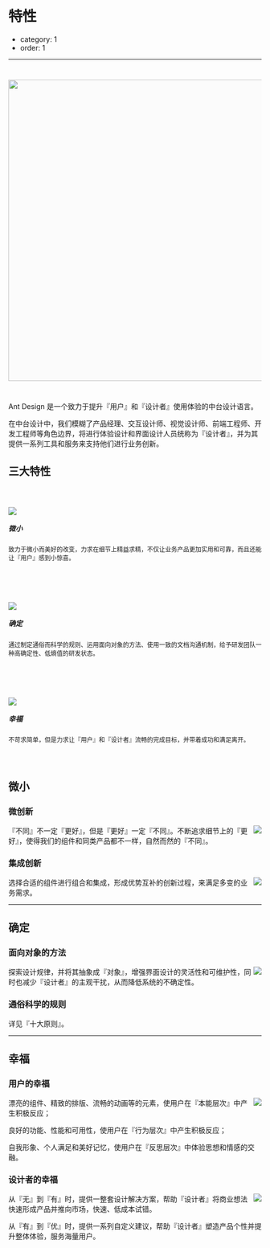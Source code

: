 # 特性

- category: 1
- order: 1

---

<div style="text-align:center;background:#FBFBFB;margin:40px 0;">
  <img align="middle" width="600" src="https://os.alipayobjects.com/rmsportal/mgesTPFxodmIwpi.png">
</div>

Ant Design 是一个致力于提升『用户』和『设计者』使用体验的中台设计语言。

在中台设计中，我们模糊了产品经理、交互设计师、视觉设计师、前端工程师、开发工程师等角色边界，将进行体验设计和界面设计人员统称为『设计者』，并为其提供一系列工具和服务来支持他们进行业务创新。

## 三大特性

<div style="margin-left:-40px;margin-right:-40px;">
  <div class="col-8 features">
    <img src="https://os.alipayobjects.com/rmsportal/OVirOHTeAdzDBuQ.png">
    <h5>微小</h5>
    <div>致力于微小而美好的改变，力求在细节上精益求精，不仅让业务产品更加实用和可靠，而且还能让『用户』感到小惊喜。</div>
  </div>
  <div class="col-8 features">
    <img src="https://os.alipayobjects.com/rmsportal/iJbUiLYpuPBXUhV.png">
    <h5>确定</h5>
    <div>通过制定通俗而科学的规则、运用面向对象的方法、使用一致的文档沟通机制，给予研发团队一种高确定性、低熵值的研发状态。</div>
  </div>
  <div class="col-8 features">
    <img src="https://os.alipayobjects.com/rmsportal/uSOjjlCRjRIhtIY.png">
    <h5>幸福</h5>
    <div>不苛求简单，但是力求让『用户』和『设计者』流畅的完成目标，并带着成功和满足离开。</div>
  </div>
</div>

<style>
.features {
  padding: 40px;
  font-size: 12px;
}
.features h5 {
  font-size: 14px;
  margin-top: 16px;
}
</style>

## 微小

### 微创新

<img class="preview-img" align="right" src="https://os.alipayobjects.com/rmsportal/IRjHVNFWRlCMdnb.png">

『不同』不一定『更好』，但是『更好』一定『不同』。不断追求细节上的『更好』，使得我们的组件和同类产品都不一样，自然而然的『不同』。

### 集成创新

<img class="preview-img" align="right" src="https://os.alipayobjects.com/rmsportal/IRjHVNFWRlCMdnb.png">

选择合适的组件进行组合和集成，形成优势互补的创新过程，来满足多变的业务需求。

---

## 确定

### 面向对象的方法

<img class="preview-img" align="right" src="https://os.alipayobjects.com/rmsportal/IRjHVNFWRlCMdnb.png">

探索设计规律，并将其抽象成『对象』，增强界面设计的灵活性和可维护性，同时也减少『设计者』的主观干扰，从而降低系统的不确定性。

### 通俗科学的规则

详见『十大原则』。

---

## 幸福

### 用户的幸福

<img class="preview-img" align="right" src="https://os.alipayobjects.com/rmsportal/IRjHVNFWRlCMdnb.png">

漂亮的组件、精致的排版、流畅的动画等的元素，使用户在『本能层次』中产生积极反应；

良好的功能、性能和可用性，使用户在『行为层次』中产生积极反应；

自我形象、个人满足和美好记忆，使用户在『反思层次』中体验思想和情感的交融。

### 设计者的幸福

<img class="preview-img" align="right" src="https://os.alipayobjects.com/rmsportal/IRjHVNFWRlCMdnb.png">

从『无』到『有』时，提供一整套设计解决方案，帮助『设计者』将商业想法快速形成产品并推向市场，快速、低成本试错。

从『有』到『优』时，提供一系列自定义建议，帮助『设计者』塑造产品个性并提升整体体验，服务海量用户。
